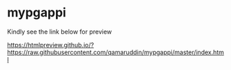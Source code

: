 # mypgappi

Kindly see the link below for preview 

https://htmlpreview.github.io/?https://raw.githubusercontent.com/qamaruddin/mypgappi/master/index.html
